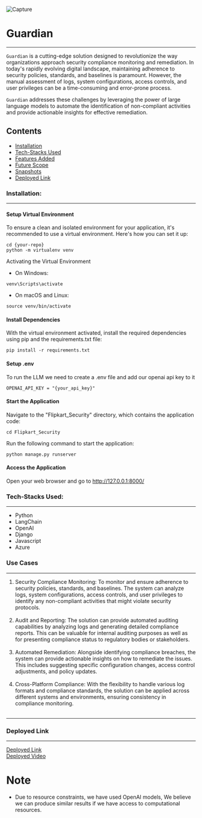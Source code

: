 ![Capture](https://res.cloudinary.com/dhhax6yae/image/upload/v1692449705/Screenshot_2023-08-19_at_6.01.09_PM_jykedv.png)

# Guardian
---

`Guardian` is a cutting-edge solution designed to revolutionize the way organizations approach security compliance monitoring and remediation. In today's rapidly evolving digital landscape, maintaining adherence to security policies, standards, and baselines is paramount. However, the manual assessment of logs, system configurations, access controls, and user privileges can be a time-consuming and error-prone process.

`Guardian` addresses these challenges by leveraging the power of large language models to automate the identification of non-compliant activities and provide actionable insights for effective remediation.

Contents
---

* [Installation](#installation)
* [Tech-Stacks Used](#tech-stacks-used)
* [Features Added](#use-cases)
* [Future Scope](#future-scope)
* [Snapshots](#snapshots)
* [Deployed Link](#deployed-link)

### Installation:
---
#### Setup Virtual Environment

To ensure a clean and isolated environment for your application, it's recommended to use a virtual environment. Here's how you can set it up:

```
cd {your-repo}
python -m virtualenv venv
```
Activating the Virtual Environment
- On Windows:
```
venv\Scripts\activate
```

- On macOS and Linux:

```
source venv/bin/activate
```

#### Install Dependencies
With the virtual environment activated, install the required dependencies using pip and the requirements.txt file:
```
pip install -r requirements.txt
```
#### Setup .env
To run the LLM we need to create a .env file and add our openai api key to it 

```
OPENAI_API_KEY = "{your_api_key}"
```

#### Start the Application
Navigate to the "Flipkart_Security" directory, which contains the application code:
```
cd Flipkart_Security
```

Run the following command to start the application:
```
python manage.py runserver
```

#### Access the Application
Open your web browser and go to http://127.0.0.1:8000/ 

### Tech-Stacks Used:
---

- Python
- LangChain
- OpenAI
- Django
- Javascript
- Azure


### Use Cases
---
<ol>
<li>Security Compliance Monitoring:
To monitor and ensure adherence to security policies, standards, and baselines. The system can analyze logs, system configurations, access controls, and user privileges to identify any non-compliant activities that might violate security protocols.</li></br>
<li>Audit and Reporting:
The solution can provide automated auditing capabilities by analyzing logs and generating detailed compliance reports. This can be valuable for internal auditing purposes as well as for presenting compliance status to regulatory bodies or stakeholders.
</li></br>
<li>Automated Remediation:
Alongside identifying compliance breaches, the system can provide actionable insights on how to remediate the issues. This includes suggesting specific configuration changes, access control adjustments, and policy updates.
</li></br>
<li>Cross-Platform Compliance:
With the flexibility to handle various log formats and compliance standards, the solution can be applied across different systems and environments, ensuring consistency in compliance monitoring.
</li></br>
</ol>

--------
### Deployed Link 
---

[Deployed Link](http://172.190.59.35/) <br>
[Deployed Video](https://drive.google.com/file/d/10bg293V7i0WMPWPftFM3b8gGsHPIXGL1/view?usp=drive_link)

# Note 
- Due to resource constraints, we have used OpenAI models, We believe we can produce similar results if we have access to computational resources.
